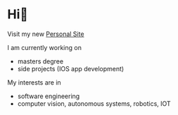 # Hi👋
 Visit my new <a href="https://codehomie1.github.io/portfolio/" >Personal Site</a>
 
I am currently working on 
- masters degree
- side projects (IOS app development)
  
My interests are in
- software engineering
- computer vision, autonomous systems, robotics, IOT
  

